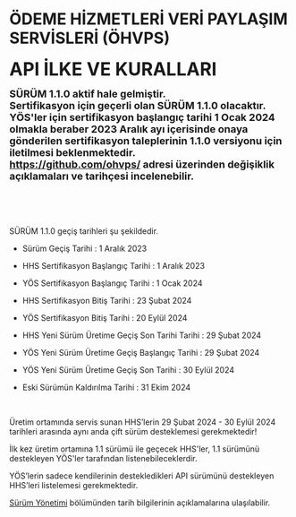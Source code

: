 #  ÖDEME HİZMETLERİ VERİ PAYLAŞIM SERVİSLERİ (ÖHVPS) 

**<font size=6>API İLKE VE KURALLARI  </font>**  

 <font size=4><b>SÜRÜM 1.1.0 aktif hale gelmiştir.<br>
Sertifikasyon için geçerli olan SÜRÜM 1.1.0 olacaktır.<br>
YÖS'ler için sertifikasyon başlangıç tarihi 1 Ocak 2024 olmakla beraber 2023 Aralık ayı içerisinde onaya gönderilen sertifikasyon taleplerinin 1.1.0 versiyonu için iletilmesi beklenmektedir.
<br>
 <https://github.com/ohvps/> adresi üzerinden değişiklik açıklamaları ve tarihçesi incelenebilir.<br></b></font>

<br/>


<br/>
<br/>

SÜRÜM 1.1.0 geçiş tarihleri şu şekildedir.

- Sürüm Geçiş Tarihi : 1 Aralık 2023

- HHS Sertifikasyon Başlangıç Tarihi : 1 Aralık 2023

- YÖS Sertifikasyon Başlangıç Tarihi : 1 Ocak 2024

- HHS Sertifikasyon Bitiş Tarihi : 23 Şubat 2024

- YÖS Sertifikasyon Bitiş Tarihi : 20 Eylül 2024

- HHS Yeni Sürüm Üretime Geçiş Son Tarihi Tarihi : 29 Şubat 2024 

- YÖS Yeni Sürüm Üretime Geçiş Başlangıç Tarihi : 29 Şubat 2024 

- YÖS Yeni Sürüm Üretime Geçiş Son Tarihi : 30 Eylül 2024

- Eski Sürümün Kaldırılma Tarihi : 31 Ekim 2024  

<br>


Üretim ortamında servis sunan HHS’lerin 29 Şubat 2024 - 30 Eylül 2024 tarihleri arasında aynı anda çift sürüm desteklemesi gerekmektedir!

İlk kez üretim ortamına 1.1 sürümü ile geçecek HHS'ler, 1.1 sürümünü destekleyen YÖS'ler tarafından listenebileceklerdir.

YÖS’lerin sadece kendilerinin destekledikleri API sürümünü destekleyen HHS’leri listelemesi gerekmektedir.


[Sürüm Yönetimi](surum-yonetimi) bölümünden tarih bilgilerinin açıklamalarına ulaşılabilir.


<br/>
<br/>
<br/>
<br/>
<br/>
<br/>
<br/>
<br/>
<br/>
<br/>
<br/>
<br/>
<br/>
<br/>
<br/>
<br/>
<br/>
<br/>
<br/>
<br/>
<br/>
<br/>
<br/>